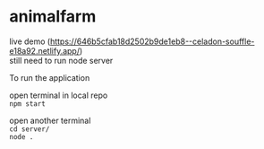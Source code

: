 # animalfarm
live demo (https://646b5cfab18d2502b9de1eb8--celadon-souffle-e18a92.netlify.app/)<br>
still need to run node server

To run the application
 
 open terminal in local repo 
 <br> `npm start`
 
 open another terminal <br>
 `cd server/`
 <br> 
`node .`
